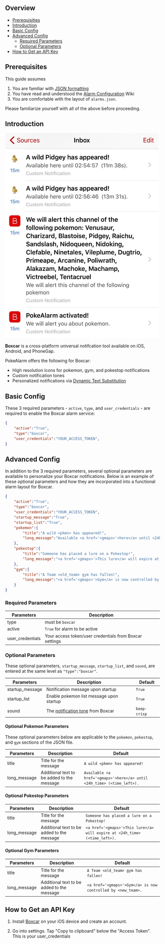 ## Overview
* [Prerequisities](#prerequisities)
* [Introduction](#introduction)
* [Basic Config](#basic-config)
* [Advanced Config](#advanced-config)
  * [Required Parameters](#required-parameters)
  * [Optional Parameters](#optional-parameters)
* [How to Get an API Key](#how-to-get-an-api-key)

## Prerequisites
This guide assumes 

1. You are familiar with [JSON formatting](http://www.w3schools.com/json/default.asp)
2. You have read and understood the [Alarm Configuration](https://github.com/kvangent/PokeAlarm/wiki/Alarm-Configuration) Wiki
3. You are comfortable with the layout of `alarms.json`.

Please familiarize yourself with all of the above before proceeding.

## Introduction
![brett has a mew](images/boxcar.png)

**Boxcar** is a cross-platform universal notifcation tool available on iOS, Android, and PhoneGap.

PokeAlarm offers the following for Boxcar:
* High resolution icons for pokemon, gym, and pokestop notifications
* Custom notification tones
* Personalized notifications via [Dynamic Text Substitution](Dynamic-Text-Subsitution.md)

## Basic Config
These 3 required parameters - `active`, `type`, and `user_credentials` - are required to enable the Boxcar alarm service:
```json
{
	"active":"True",
	"type":"boxcar",
	"user_credentials":"YOUR_ACCESS_TOKEN",
}
```

## Advanced Config
In addition to the 3 required parameters, several optional parameters are available to personalize your Boxcar notifications. Below is an example of these optional parameters and how they are incorporated into a functional alarm layout for Boxcar.
```json
{
	"active":"True",
	"type":"boxcar",
	"user_credentials":"YOUR_ACCESS_TOKEN",
	"startup_message":"True",
	"startup_list":"True",
	"pokemon":{
		"title":"A wild <pkmn> has appeared!",
		"long_message":"Available <a href='<gmaps>'>here</a> until <24h_time> (<time_left>).",
	},
	"pokestop":{
		"title":"Someone has placed a lure on a Pokestop!",
		"long_message":"<a href='<gmaps>'>This lure</a> will expire at <24h_time> (<time_left>).",
	},
	"gym":{
		"title":"A Team <old_team> gym has fallen!",
		"long_message":"<a href='<gmaps>'>Gym</a> is now controlled by <new_team>.",
	}
}
```

### Required Parameters
| Parameters            | Description                                             |
| --------------------- |---------------------------------------------------------|
| type                  | must be `boxcar`                                        |
| active                | `True` for alarm to be active                           |
| user_credentials      | Your access token/user credentials from Boxcar settings |

### Optional Parameters
These optional parameters, `startup_message`, `startup_list`, and `sound`, are entered at the same level as `"type":"boxcar"`.

| Parameters      | Description                                | Default                                         |
| --------------- |--------------------------------------------|-------------------------------------------------|
| startup_message | Notification message upon startup          | `True`                                          |
| startup_list    | Enable pokemon list message  upon startup  | `True`                                          |
| sound           | The [notification tone](http://help.boxcar.io/support/solutions/articles/6000004813-how-to-send-a-notification-to-boxcar-for-ios-users) from Boxcar          | `beep-crisp`                                           |

#### Optional Pokemon Parameters
These optional parameters below are applicable to the `pokemon`, `pokestop`, and `gym` sections of the JSON file.

| Parameters      | Description                                 | Default                                       |
| --------------- |---------------------------------------------|---------------------------------------------------|
| title           | Title for the message                       | `A wild <pkmn> has appeared!`        |
| long_message    | Additional text to be added to the message  | `Available <a href='<gmaps>'>here</a> until <24h_time> (<time_left>).` |

#### Optional Pokestop Parameters
| Parameters      | Description                                 | Default                                       |
| --------------- |---------------------------------------------|---------------------------------------------------|
| title           | Title for the message                       | `Someone has placed a lure on a Pokestop!`        |
| long_message    | Additional text to be added to the message  | `<a href='<gmaps>'>This lure</a> will expire at <24h_time> (<time_left>).` |

#### Optional Gym Parameters
| Parameters        | Description                                 | Default                                       |
| ----------------- |---------------------------------------------|-----------------------------------------------|
| title             | Title for the message                       | `A Team <old_team> gym has fallen!`           |
| long_message      | Additional text to be added to the message  | `<a href='<gmaps>'>Gym</a> is now controlled by <new_team>.` |

## How to Get an API Key

1. Install [Boxcar](https://boxcar.io/client) on your iOS device and create an account. 

2. Go into settings.  Tap "Copy to clipboard" below the "Access Token".  This is your user_credentials